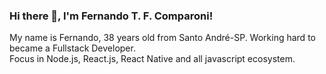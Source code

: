 ### Hi there 👋, I'm Fernando T. F. Comparoni!

My name is Fernando, 38 years old from Santo André-SP. Working hard to became a Fullstack Developer.<br>
Focus in Node.js, React.js, React Native and all javascript ecosystem.

<!--
**fe-thome/fe-thome** is a ✨ _special_ ✨ repository because its `README.md` (this file) appears on your GitHub profile.

Here are some ideas to get you started:

- 🔭 I’m currently working on ...
- 🌱 I’m currently learning ...
- 👯 I’m looking to collaborate on ...
- 🤔 I’m looking for help with ...
- 💬 Ask me about ...
- 📫 How to reach me: ...
- 😄 Pronouns: ...
- ⚡ Fun fact: ...
-->

